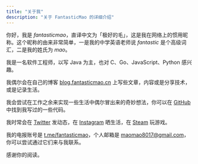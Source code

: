 ```yaml
---
title: "关于我"
description: "关于 FantasticMao 的详细介绍"
---
```


你好，我是 _fantasticmao_，直译中文为「极好的毛」，这是我在网络上的惯用昵称。这个昵称的由来非常简单，一是我的中学英语老师说 _fantastic_ 是个高级词汇，二是我的姓氏为 _mao_。

我是一名软件工程师，以写 Java 为主，也对 C、Go、JavaScript、Python 感兴趣。

我偶尔会在自己的博客 [blog.fantasticmao.cn](https://blog.fantasticmao.cn/) 上写些文章，内容或是分享技术，或是记录生活。

我会尝试在工作之余来实现一些生活中偶尔冒出来的奇妙想法，你可以在 [GitHub](https://github.com/fantasticmao) 中找到我写过的一些代码。

我时常会在 [Twitter](https://twitter.com/fantasticmao) 发动态，在 [Instagram](https://www.instagram.com/wonderfulmao/) 晒生活，在 [Steam](https://steamcommunity.com/id/fantasticmao/) 玩游戏。

我的电报账号是 [t.me/fantasticmao](https://t.me/fantasticmao)，个人邮箱是 [maomao8017@gmail.com](mailto:maomao8017@gmail.com)，你可以尝试通过它们来与我联系。

感谢你的阅读。
